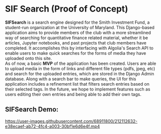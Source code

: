 # SIF Search (Proof of Concept)
<b>SIFSearch</b> is a search engine designed for the Smith Investment Fund, a student-run organization at the University of Maryland. This Django-based application aims to provide members of the club with a more streamlined way of searching for quantitative finance related material, whether it be articles, Jupyter notebooks, and past projects that club members have completed. It accomplishes this by interfacing with Algolia's Search API to enable users to make quick searches for the forms of media they have uploaded onto this site.
<br/>
As of now, a basic <b>MVP</b> of the application has been created. Users are able to upload media in the form of links and different file types (pdfs, jpeg, etc) and search for the uploaded entries, which are stored in the Django Admin database. Along with a search bar to make queries, the UI for this application includes a refinement list that filters search entries based on their selected tags. In the future, we hope to implement features such as users editing their own entries and being able to add their own tags.
## SIFSearch Demo:
https://user-images.githubusercontent.com/68911800/212112632-e38ecaef-ab72-4fc4-a003-30bf1e6d6e4f.mp4


